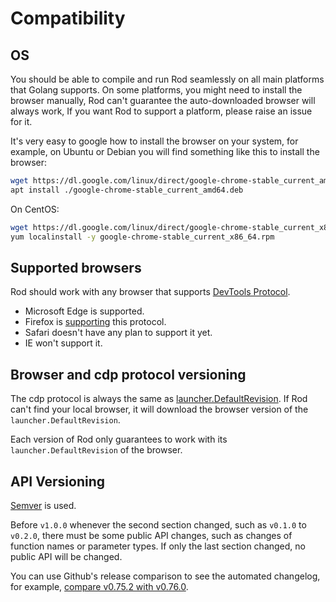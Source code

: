 # Compatibility

## OS

You should be able to compile and run Rod seamlessly on all main platforms that Golang supports. On some platforms, you might need to install the browser manually, Rod can't guarantee the auto-downloaded browser will always work, If you want Rod to support a platform, please raise an issue for it.

It's very easy to google how to install the browser on your system, for example, on Ubuntu or Debian you will find something like this to install the browser:

```bash
wget https://dl.google.com/linux/direct/google-chrome-stable_current_amd64.deb
apt install ./google-chrome-stable_current_amd64.deb
```

On CentOS:

```bash
wget https://dl.google.com/linux/direct/google-chrome-stable_current_x86_64.rpm
yum localinstall -y google-chrome-stable_current_x86_64.rpm
```

## Supported browsers

Rod should work with any browser that supports [DevTools Protocol](https://chromedevtools.github.io/devtools-protocol/).

- Microsoft Edge is supported.
- Firefox is [supporting](https://wiki.mozilla.org/Remote) this protocol.
- Safari doesn't have any plan to support it yet.
- IE won't support it.

## Browser and cdp protocol versioning

The cdp protocol is always the same as [launcher.DefaultRevision](https://pkg.go.dev/github.com/go-rod/rod/lib/launcher#DefaultRevision). If Rod can't find your local browser, it will download the browser version of the `launcher.DefaultRevision`.

Each version of Rod only guarantees to work with its `launcher.DefaultRevision` of the browser.

## API Versioning

[Semver](https://semver.org/) is used.

Before `v1.0.0` whenever the second section changed, such as `v0.1.0` to `v0.2.0`, there must be some public API changes, such as changes of function names or parameter types. If only the last section changed, no public API will be changed.

You can use Github's release comparison to see the automated changelog, for example, [compare v0.75.2 with v0.76.0](https://github.com/go-rod/rod/compare/v0.75.2...v0.76.0).
